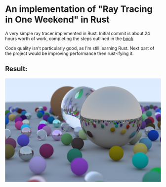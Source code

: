 # An implementation of "Ray Tracing in One Weekend" in Rust

A very simple ray tracer implemented in Rust. Initial commit is about 24 hours worth of work, completing the steps outlined in the [book](https://raytracing.github.io/books/RayTracingInOneWeekend.html)

Code quality isn't particularly good, as I'm still learning Rust. Next part of the project would be improving performance then rust-ifying it.

## Result:

![Render](./final.png)
